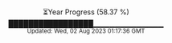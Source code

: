 <p align="center">
⏳Year Progress (58.37 %) <br>
█████████████████▁▁▁▁▁▁▁▁▁▁▁▁▁ <br>
<sub>Updated: Wed, 02 Aug 2023 01:17:36 GMT</sub>
</p>

